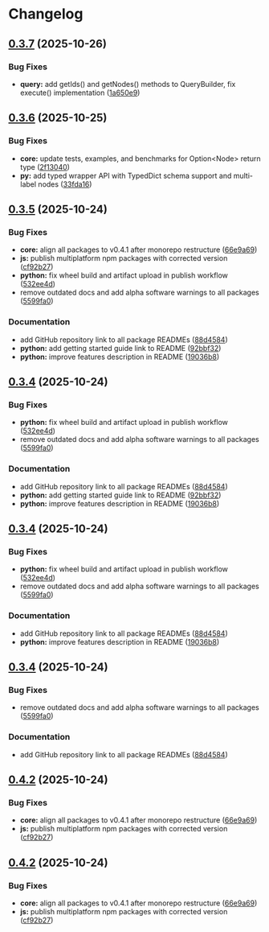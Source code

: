 # Changelog

## [0.3.7](https://github.com/maskdotdev/sombra/compare/sombrapy-v0.3.6...sombrapy-v0.3.7) (2025-10-26)


### Bug Fixes

* **query:** add getIds() and getNodes() methods to QueryBuilder, fix execute() implementation ([1a650e9](https://github.com/maskdotdev/sombra/commit/1a650e9d588d48210dc5ba91173d00621f319aef))

## [0.3.6](https://github.com/maskdotdev/sombra/compare/sombrapy-v0.3.5...sombrapy-v0.3.6) (2025-10-25)


### Bug Fixes

* **core:** update tests, examples, and benchmarks for Option&lt;Node&gt; return type ([2f13040](https://github.com/maskdotdev/sombra/commit/2f13040bfc94439d42324c5192c10c488c27e04a))
* **py:** add typed wrapper API with TypedDict schema support and multi-label nodes ([33fda16](https://github.com/maskdotdev/sombra/commit/33fda168a7455e769f0781773ae3342e1614fcd8))

## [0.3.5](https://github.com/maskdotdev/sombra/compare/sombrapy-v0.3.4...sombrapy-v0.3.5) (2025-10-24)


### Bug Fixes

* **core:** align all packages to v0.4.1 after monorepo restructure ([66e9a69](https://github.com/maskdotdev/sombra/commit/66e9a69fc433064a43c8dd50ef2bac25e49fdf02))
* **js:** publish multiplatform npm packages with corrected version ([cf92b27](https://github.com/maskdotdev/sombra/commit/cf92b27badd31c06b35189a292ce5fbd6ff96e26))
* **python:** fix wheel build and artifact upload in publish workflow ([532ee4d](https://github.com/maskdotdev/sombra/commit/532ee4dee7a7521b22f8db0e0bbc138eb01e6e35))
* remove outdated docs and add alpha software warnings to all packages ([5599fa0](https://github.com/maskdotdev/sombra/commit/5599fa081642c211aefc96666e0d613a8333f2cd))


### Documentation

* add GitHub repository link to all package READMEs ([88d4584](https://github.com/maskdotdev/sombra/commit/88d4584bb2fccc089ec6caabf7a3a675ebf91232))
* **python:** add getting started guide link to README ([92bbf32](https://github.com/maskdotdev/sombra/commit/92bbf32b135af3c0f59f7ef1d91b8a2bf2688c77))
* **python:** improve features description in README ([19036b8](https://github.com/maskdotdev/sombra/commit/19036b81c58b226e917101b597d3c0c90b6b08c8))

## [0.3.4](https://github.com/maskdotdev/sombra/compare/sombrapy-v0.3.3...sombrapy-v0.3.4) (2025-10-24)


### Bug Fixes

* **python:** fix wheel build and artifact upload in publish workflow ([532ee4d](https://github.com/maskdotdev/sombra/commit/532ee4dee7a7521b22f8db0e0bbc138eb01e6e35))
* remove outdated docs and add alpha software warnings to all packages ([5599fa0](https://github.com/maskdotdev/sombra/commit/5599fa081642c211aefc96666e0d613a8333f2cd))


### Documentation

* add GitHub repository link to all package READMEs ([88d4584](https://github.com/maskdotdev/sombra/commit/88d4584bb2fccc089ec6caabf7a3a675ebf91232))
* **python:** add getting started guide link to README ([92bbf32](https://github.com/maskdotdev/sombra/commit/92bbf32b135af3c0f59f7ef1d91b8a2bf2688c77))
* **python:** improve features description in README ([19036b8](https://github.com/maskdotdev/sombra/commit/19036b81c58b226e917101b597d3c0c90b6b08c8))

## [0.3.4](https://github.com/maskdotdev/sombra/compare/sombrapy-v0.3.3...sombrapy-v0.3.4) (2025-10-24)


### Bug Fixes

* **python:** fix wheel build and artifact upload in publish workflow ([532ee4d](https://github.com/maskdotdev/sombra/commit/532ee4dee7a7521b22f8db0e0bbc138eb01e6e35))
* remove outdated docs and add alpha software warnings to all packages ([5599fa0](https://github.com/maskdotdev/sombra/commit/5599fa081642c211aefc96666e0d613a8333f2cd))


### Documentation

* add GitHub repository link to all package READMEs ([88d4584](https://github.com/maskdotdev/sombra/commit/88d4584bb2fccc089ec6caabf7a3a675ebf91232))
* **python:** improve features description in README ([19036b8](https://github.com/maskdotdev/sombra/commit/19036b81c58b226e917101b597d3c0c90b6b08c8))

## [0.3.4](https://github.com/maskdotdev/sombra/compare/sombrapy-v0.3.3...sombrapy-v0.3.4) (2025-10-24)


### Bug Fixes

* remove outdated docs and add alpha software warnings to all packages ([5599fa0](https://github.com/maskdotdev/sombra/commit/5599fa081642c211aefc96666e0d613a8333f2cd))


### Documentation

* add GitHub repository link to all package READMEs ([88d4584](https://github.com/maskdotdev/sombra/commit/88d4584bb2fccc089ec6caabf7a3a675ebf91232))

## [0.4.2](https://github.com/maskdotdev/sombra/compare/sombrapy-v0.4.1...sombrapy-v0.4.2) (2025-10-24)


### Bug Fixes

* **core:** align all packages to v0.4.1 after monorepo restructure ([66e9a69](https://github.com/maskdotdev/sombra/commit/66e9a69fc433064a43c8dd50ef2bac25e49fdf02))
* **js:** publish multiplatform npm packages with corrected version ([cf92b27](https://github.com/maskdotdev/sombra/commit/cf92b27badd31c06b35189a292ce5fbd6ff96e26))

## [0.4.2](https://github.com/maskdotdev/sombra/compare/sombrapy-v0.4.1...sombrapy-v0.4.2) (2025-10-24)


### Bug Fixes

* **core:** align all packages to v0.4.1 after monorepo restructure ([66e9a69](https://github.com/maskdotdev/sombra/commit/66e9a69fc433064a43c8dd50ef2bac25e49fdf02))
* **js:** publish multiplatform npm packages with corrected version ([cf92b27](https://github.com/maskdotdev/sombra/commit/cf92b27badd31c06b35189a292ce5fbd6ff96e26))
